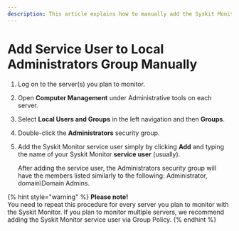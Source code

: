 ```yaml
---
description: This article explains how to manually add the Syskit Monitor service user to the Local Administrators security group.
---
```


# Add Service User to Local Administrators Group Manually

1. Log on to the server\(s\) you plan to monitor.
2. Open **Computer Management** under Administrative tools on each server.
3. Select **Local Users and Groups** in the left navigation and then **Groups**.
4. Double-click the **Administrators** security group.
5. Add the Syskit Monitor service user simply by clicking **Add** and typing the name of your Syskit Monitor **service user** \(usually\).

   After adding the service user, the Administrators security group will have the members listed similarly to the following: Administrator, domain\Domain Admins.

{% hint style="warning" %}
**Please note!**  
You need to repeat this procedure for every server you plan to monitor with the Syskit Monitor. If you plan to monitor multiple servers, we recommend adding the Syskit Monitor service user via Group Policy.
{% endhint %}

